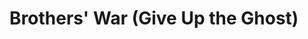 ---
title: Brothers' War (Give Up the Ghost)
artist: Jeff Andrews and the Blessed Unrest
role: Mixed
---